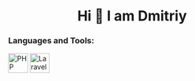 <h1 align="center">Hi 👋 I am Dmitriy</h1>

<h3 align="left">Languages and Tools:</h3>
<a href="https://www.php.net/"><img src="https://cdn.jsdelivr.net/gh/devicons/devicon/icons/php/php-plain.svg" alt="PHP" width="40" height="40" /></a>
<a href="https://laravel.com/"><img src="https://cdn.jsdelivr.net/gh/devicons/devicon/icons/laravel/laravel-plain-wordmark.svg" alt="Laravel" width="40" height="40" /></a>


<!--
**xDemonME/xDemonME** is a ✨ _special_ ✨ repository because its `README.md` (this file) appears on your GitHub profile.

Here are some ideas to get you started:

- 🔭 I’m currently working on ...
- 🌱 I’m currently learning ...
- 👯 I’m looking to collaborate on ...
- 🤔 I’m looking for help with ...
- 💬 Ask me about ...
- 📫 How to reach me: ...
- 😄 Pronouns: ...
- ⚡ Fun fact: ...
-->
